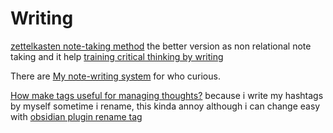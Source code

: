 # Writing

[zettelkasten note-taking method](zettelkasten%20note-taking%20method.md) the better version as non relational note taking and it help [training critical thinking by writing](training%20critical%20thinking%20by%20writing.md) 

There are [My note-writing system](My%20note-writing%20system.md) for who curious.

[How make tags useful for managing thoughts?](How%20make%20tags%20useful%20for%20managing%20thoughts.md) because i write my hashtags by myself sometime i rename, this kinda annoy although i can change easy with [obsidian plugin rename tag](obsidian%20plugin%20rename%20tag.md)
